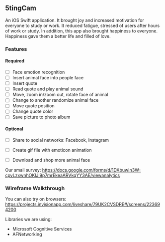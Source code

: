 ## 5tingCam
An iOS Swift application. It brought joy and increased motivation for everyone to study or work. It reduced fatigue, stressed of users after hours of work or study. In addition, this app also brought happiness to everyone. Happiness gave them a better life and filled of love.

### Features

#### Required
- [ ] Face emotion recognition
- [ ] Insert animal face into people face
- [ ] Insert quote
- [ ] Read quote and play animal sound
- [ ] Move, zoom in/zoom out, rotate face of animal
- [ ] Change to another randomize animal face
- [ ] Move quote position
- [ ] Change quote color
- [ ] Save picture to photo album
    
#### Optional
- [ ] Share to social networks: Facebook, Instagram
- [ ] Create gif file with emoticon animation
- [ ] Download and shop more animal face


Our small survey:
https://docs.google.com/forms/d/1DXbuwIn3W-cpvLzxwnhOKlJi9p7mrEkeaARVkqYY3AE/viewanalytics

### Wireframe Walkthrough


You can also try on browsers: https://projects.invisionapp.com/liveshare/79UK2CVSDRE#/screens/223694200

Libraries we are using:
- Microsoft Cognitive Services
- AFNetworking
